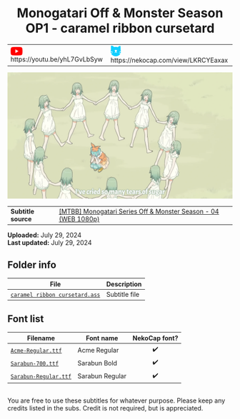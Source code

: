 
<h1 align='center'>Monogatari Off & Monster Season OP1 - caramel ribbon cursetard</h1>

<table align='center'>
    <tr>
        <td> <img src='../.img/youtube.svg' alt='YouTube' width=27 align='center'> &nbsp https://youtu.be/yhL7GvLbSyw </td>
        <td> <img src='../.img/nekocap.svg' alt='NekoCap' width=23 align='center'> &nbsp https://nekocap.com/view/LKRCYEaxax </td>
    </tr>
</table>

[![](./preview.webp)](https://www.youtube.com/watch?v=yhL7GvLbSyw&nekocap=LKRCYEaxax)

<table align='center'>
    <tr>
        <!-- Subtitle source -->
        <td><b>Subtitle source</b></td>
        <!--  [[MTBB] Monogatari Series Off & Monster Season - 04 (WEB 1080p)](https://nyaa.si/view/1852772) -->
        <td><a href="https://nyaa.si/view/1852772">[MTBB] Monogatari Series Off &amp; Monster Season - 04 (WEB 1080p)</a></td>
    </tr>
</table>

**Uploaded:** July 29, 2024  
**Last updated:** July 29, 2024

<!-- Description goes here -->

## Folder info

| File | Description |
| ---- | ----------- |
[`caramel ribbon cursetard.ass`](caramel%20ribbon%20cursetard.ass) | Subtitle file |

## Font list

| Filename | Font name | NekoCap font? |
| ---- | ---- | :--: |
 [`Acme-Regular.ttf`](https://github.com/abrokecube/subtitles-fonts/tree/main/NekoCap%20fonts/Acme-Regular.ttf) | Acme Regular | ✔️ |
 [`Sarabun-700.ttf`](https://github.com/abrokecube/subtitles-fonts/tree/main/NekoCap%20fonts/Sarabun-700.ttf) | Sarabun Bold | ✔️ |
 [`Sarabun-Regular.ttf`](https://github.com/abrokecube/subtitles-fonts/tree/main/NekoCap%20fonts/Sarabun-Regular.ttf) | Sarabun Regular | ✔️ |

<!-- Permissions -->
## 
You are free to use these subtitles for whatever purpose. Please keep any credits listed in the subs. Credit is not required, but is appreciated.
